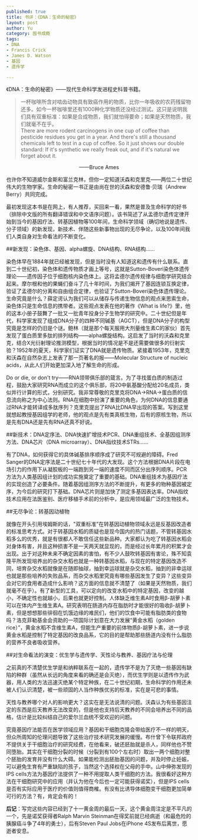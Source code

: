```yaml
--- 
published: true
title: 书评：《DNA：生命的秘密》
layout: post
author: Yu
category: 囤书成瘾
tags:
- DNA
- Francis Crick
- James D. Watson
- 基因
- 遗传学

---
```

《DNA：生命的秘密》——现代生命科学发进程史科普书籍。

>一杯咖啡所含对啮齿动物具有致癌作用的物质，比你一年吸收的农药残留物还多。如今一杯咖啡里还有1000种化学物质还没经过测试。这只是说明我们具有双重标准：如果是合成物质，我们就怕得要命；如果是天然物质，我们就毫不在乎。    
There are more rodent carcinogens in one cup of coffee than pesticide residues you get in a year. And there's still a thousand chemicals left to test in a cup of coffee. So it just shows our double standard: If it's synthetic we really freak out, and if it's natural we forget about it.  
<center>——Bruce Ames</center>


也许你不知道威尔金斯和富兰克林，但你一定知道沃森和克里克——两位二十世纪伟大的生物学家。生命的秘密一书正是由尚在世的沃森和安德鲁·贝瑞（Andrew Berry）共同完成。


最初发现这本书是在网上，有人推荐，买回来一看，果然是普及生命科学的好书（排除中文版的所有翻译错误和中文语序问题）。该书简述了从孟德尔遗传定律开始到当今的基因疗法、转基因植物等100年间，生命科学领域（确切地说是遗传、分子领域）的新发现，新技术、伴随这些新事物出现的无尽争论，以及100年间我们人类自身对生命看法的不断变化。


##新发现：染色体、基因、alpha螺旋、DNA结构、RNA结构……


染色体早在1884年就已经被发现，但是当时没有人知道这和遗传有什么联系。直到二十世纪初，染色体和遗传物质才画上等号，这就是Sutton-Boveri染色体遗传理论——遗传因子位于细胞核内染色体上。这将孟德尔遗传规律与细胞学研究结合起来。摩尔根和他的果蝇们奋斗了几十年时间，为我们揭开了基因连锁互换定律，验证了孟德尔的分离和自由组合定律，也验证了Sutton-Boveri染色体遗传理论。生命究竟是什么？薛定谔认为我们可以从储存与传递生物信息的观点来思索生命，染色体只是生命信息的携带者。这些观点发表在他的著作《What is life?》里，他的这本小册子鼓舞了一批又一批青年投身分子生物学的研究中。二十世纪但是年代，科学家发现了组成DNA分子的四种不同碱基（AGCT），但是DNA分子的构型究竟是怎样的仍旧是个谜。鲍林（就是那个每天服用大剂量维生素C的家伙）首先发现了蛋白质里多肽的排列结构——alpha螺旋结构。这启发了当时的沃森和克里克，结合X光衍射理论推测模型，根据当时的情况是不是还需要做很多的衍射实验？1952年的夏天，科学家们证实了DNA就是遗传物质。紧接着1953年，克里克和沃森在自然杂志上发表了那一页著名的报——Molecular Structure of nucleic acids，从此人们开始更加深入地了解生命的形成。


Do or die, or don't try——RNA领带俱乐部的箴言。为了寻找蛋白质的制造过程，鼓励大家研究RNA而成立的这个俱乐部，将20中氨基酸分配给20名成员，类似并行计算的形式，分别研究。我非常尊敬的克里克将DNA-&gt;RNA-&gt;蛋白质的信息流向称之为中心法则。RNA在细胞中扮演了重要的角色，为何DNA的信息要通过RNA才能转译成多肽序列？克里克提出了RNA比DNA早出现的答案。写到这里就想起教授基因组学的老师，他的观点是先有类真核生物，后有的原核生物，所以是先有DNA还是先有RNA还真不好说。


##新技术：DNA定序法、DNA快速扩增技术PCR、DNA重组技术、全基因组测序方法、DNA芯片（DNA microarray）、DNA指纹技术STRs……


有了DNA，如何获得它的具体碱基排序顺序成了研究不可规避的障碍。Fred Sanger的DNA定序法是二十世纪七十年代的大发现。这个方法根据DNA片段在电场引力的作用下从凝胶板的一端跑到另一端的速度不同而区分出序列顺序。PCR方法为人类基因组计划的成功实施奠定了重要的基础。DNA重组技术为基因疗法的实现创造了必要条件。随着基因组测序方法的不断提升，有更多的物种基因被定序，为今后的研究打下基础。DNA芯片则是加快了测定多基因表达率。DNA指纹技术应用在法医鉴别、医疗移植手术前的分析中，是应用领域最广泛的生物技术。


##无尽争论：转基因动植物


就像在开头引用埃姆斯的话，"双重标准"在转基因动植物领域永远是反基因改造者的标准思考方式。对于转基因水稻的质疑也是现今国内的热门话题，不管转基因水稻多么的优秀，就是有很都人不敢信任这些新品种。大家都认为吃了转基因水稻会对身体有害，并且这种损害不是一天两天就显现的，而是经过长年累月的积累才会出现。出于对这种未来不确定因素的害怕，有不少人鼓吹转基因有害论，殊不知袁隆平所发现培养出的杂交水稻也就是一种转基因水稻，与现在的特定基因改造不同，培育杂交水稻就像是在随即抽球，抽到幸运球就是杂交水稻，抽到的非幸运球也就是那些培养的失败品系，而杂交水稻里究竟有哪些基因发生了变异？这些变异会对它的食用者造成什么影响？这方面的信息就不清楚了（如果是天然物质，我们就毫不在乎）。有了新型的工具，可以定向的改变水稻中的特定基因，改变的越小，不确定性也就越小，后果也就更好控制。人体缺乏维生素A时食用β-胡萝卜素可以在体内产生维生素A。研究表明在肠道内存在脂肪时才能很好的吸收β-胡萝卜素，但是想想那些徘徊在饥饿边缘的难民们，他们的饮食中可能有脂肪类的食物吗？洛克菲勒基金会资助的一项国际计划意在大力发展“黄金水稻（golden rice）”，黄金水稻不含维生素A，但能生产重要的前体物质β-胡萝卜素，进一步说黄金水稻是控制了特定基因的改良品系，它的目的是帮助那些肠道内没有什么脂肪的营养不良者吸收营养。


##对生命看法的演变：优生学与遗传学、天性论与教养、基因疗法与伦理


之前真的不清楚优生学是和纳粹联系在一起的，遗传学不是为了灭绝一些基因有缺陷的种群（虽然从长远的角度来看的确还是会灭绝），而优生学则是以遗传作为武器，用人类的方法迅速灭绝某个特定种族，在二十世纪初期，生命科学的作用还未被人们认识清楚，被一些顽固的人当作种族优劣的标准，实在是可悲的事情。


天性与教养哪个对人的影响更大？这实在是无法说清的问题。沃森认为有些基因注定的东西是后天教养无法改变的，但是他也支持后天教养的不同会培养出不同的品格，估计是比较纠结自己的爱尔兰血统不受欢迎的问题。


究竟基因疗法能否在医学领域应用？基因和干细胞克隆会带给医疗不一样的明天，但众所周知的伦理问题导致了这些治疗技术研究发展的缓慢。布什曾下令联邦政府不提供关于干细胞治疗的研究经费，在他看来，破还胚胎就是杀人，同样他也不赞同堕胎。其实在干细胞分裂的时候（分裂到有100个左右时）取出一两个细胞对整个胚胎的发育并没有什么大碍。如果能检测出胚胎基因的问题，并及时停止妊娠，可以避免生育有严重缺陷的孩子，当然这个选择权在父母的手中。山中伸弥发现的IPS cells方法为基因疗法提供了一种不用提取人类干细胞的方法。我很看好这种方法在干细胞研究中的应用（并认为他在今后也一定可能获得诺奖），但是IPS cells是否有实际应用于医疗的价值则值得商榷。有没有比诱导体细胞变干细胞更加简单可行的方法？有，肯定会有的！


**后记**：写完这些内容已经到了十一黄金周的最后一天，这个黄金周注定是不平凡的一个，先是诺奖获得者Ralph Marvin Steinman在得奖前就已经病逝（和最危险的胰腺癌斗争了4年的勇士），后有Steven Paul Jobs在iPhone 4S发布后离世，愿逝者安息。
